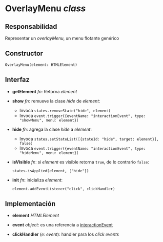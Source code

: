 # OverlayMenu _class_

## Responsabilidad

Representar un _overlayMenu_, un menu flotante genérico

## Constructor

```
OverlayMenu(element: HTMLElement)
```

## Interfaz

-   **getElement** _fn_: Retorna _element_

-   **show** _fn_: remueve la clase _hide_ de _element_:

    -   Invoca `states.removeState("hide", element)`
    -   Invoca `event.trigger({eventName: "interactionEvent", type: "showMenu", menu: element})`

-   **hide** _fn_: agrega la clase _hide_ a _element_:

    -   Invoca `states.setStateList([{stateId: "hide", target: element}], false)`
    -   Invoca `event.trigger({eventName: "interactionEvent", type: "hideMenu", menu: element})`

-   **isVisible** _fn_: si _element_ es visible retorna `true`, de lo contrario `false`:

    ```
    states.isApplied(element, ["hide"])
    ```

-   **init** _fn_: inicializa _element_:

    ```
    element.addEventListener("click", clickHandler)
    ```

## Implementación

-   **element** _HTMLElement_

-   **event** _object_: es una referencia a [interactionEvent](./display.md#eventos)

-   **clickHandler** (_e: event_): handler para los _click events_
